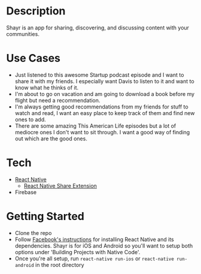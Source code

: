 # Description
Shayr is an app for sharing, discovering, and discussing content with your communities.

# Use Cases
- Just listened to this awesome Startup podcast episode and I want to share it with my friends. I especially want Davis to listen to it and want to know what he thinks of it.
- I'm about to go on vacation and am going to download a book before my flight but need a recommendation.
- I'm always getting good recommendations from my friends for stuff to watch and read, I want an easy place to keep track of them and find new ones to add.
- There are some amazing This American Life episodes but a lot of mediocre ones I don't want to sit through. I want a good way of finding out which are the good ones.

# Tech
- [React Native](https://facebook.github.io/react-native/)
  - [React Native Share Extension](https://github.com/alinz/react-native-share-extension)
- Firebase

# Getting Started
- Clone the repo
- Follow [Facebook's instructions](https://facebook.github.io/react-native/docs/getting-started.html) for installing React Native and its dependencies. Shayr is for iOS and Android so you'll want to setup both options under 'Building Projects with Native Code'.
- Once you're all setup, run `react-native run-ios` or `react-native run-android` in the root directory

